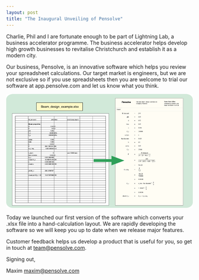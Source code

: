 ```yaml
---
layout: post
title: "The Inaugural Unveiling of Pensolve"
---
```

Charlie, Phil and I are fortunate enough to be part of Lightning Lab, a business accelerator programme. The business accelerator helps develop high growth businesses to revitalise Christchurch and establish it as a modern city.

Our business, Pensolve, is an innovative software which helps you review your spreadsheet calculations. Our target market is engineers, but we are not exclusive so if you use spreadsheets then you are welcome to trial our software at app.pensolve.com and let us know what you think.

![Picture showing example of process](/public/blog1.png)

Today we launched our first version of the software which converts your .xlsx file into a hand-calculation layout. We are rapidly developing the software so we will keep you up to date when we release major features.

Customer feedback helps us develop a product that is useful for you, so get in touch at <team@pensolve.com>.

Signing out,

Maxim
<maxim@pensolve.com>